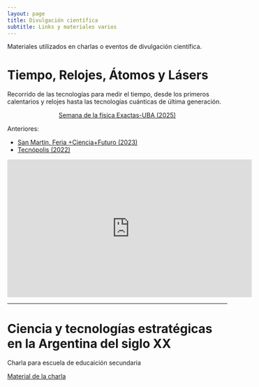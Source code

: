 ```yaml
---
layout: page
title: Divulgación científica
subtitle: Links y materiales varios
---
```


Materiales utilizados en charlas o eventos de divulgación científica.


# Tiempo, Relojes, Átomos y Lásers

Recorrido de las tecnologías para medir el tiempo, desde los primeros calentarios y relojes hasta las tecnologías cuánticas de última generación.

<center>
<a href="{{ site.baseurl }}/divulgación/TiempoRelojesAtomosYLaseres/SemFis2025/index.html" class="btn btn-primary btn-lg" role="button">Semana de la física Exactas-UBA (2025)</a>
</center>

Anteriores:

<ul>
    <li>
        <a href="{{ site.baseurl }}/divulgación/TiempoRelojesAtomosYLaseres/tiempo_relojes_atomos_laser/">San Martin, Feria +Ciencia+Futuro (2023)</a>
    </li>
    <li>
        <a href="{{ site.baseurl }}/divulgación/TiempoRelojesAtomosYLaseres/tecnopolis/">Tecnópolis (2022)</a>
    </li>
</ul>

<center>
<iframe width="560" height="315" src="https://www.youtube.com/embed/tQiVpE4wPJ4?si=768PFH-2pcFFziHC" title="YouTube video player" frameborder="0" allow="accelerometer; autoplay; clipboard-write; encrypted-media; gyroscope; picture-in-picture; web-share" referrerpolicy="strict-origin-when-cross-origin" allowfullscreen></iframe>
</center>

---------------------

# Ciencia y tecnologías estratégicas en la Argentina del siglo XX

Charla para escuela de educaición secundaria

<a href="{{ site.baseurl }}/divulgación/CyTenArgXX" class="btn btn-primary btn-lg" role="button">Material de la charla</a>



